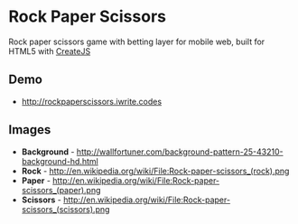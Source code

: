 # Rock Paper Scissors

Rock paper scissors game with betting layer for mobile web, built for HTML5 with [CreateJS](http://www.createjs.com/#!/CreateJS)

## Demo

 - http://rockpaperscissors.iwrite.codes

## Images

 - **Background** - http://wallfortuner.com/background-pattern-25-43210-background-hd.html
 - **Rock** - http://en.wikipedia.org/wiki/File:Rock-paper-scissors_(rock).png
 - **Paper** - http://en.wikipedia.org/wiki/File:Rock-paper-scissors_(paper).png
 - **Scissors** - http://en.wikipedia.org/wiki/File:Rock-paper-scissors_(scissors).png